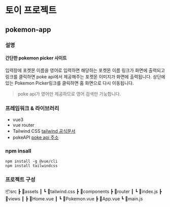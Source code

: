 # 토이 프로젝트

## pokemon-app

### 설명

#### 간단한 pokemon picker 사이트 
입력창에 포켓몬 이름을 영어로 입력하면 해당하는 포켓몬 이름 링크가 화면에 출력되고 링크를 클릭하면 poke api에서 제공해주는 포켓몬 이미지가 화면에 출력됩니다. 
상단에 있는 Pokemon Picker링크를 클릭하면 홈 화면으로 다시 이동됩니다.
> poke api가 영어만 제공하므로 영어 검색만 가능합니다.

### 프레임워크 & 라이브러리

- vue3
- vue router
- Tailwind CSS
    [tailwind 공식문서](https://tailwindcss.com/)
- pokeAPI
    [poke api 주소](https://pokeapi.co/)

### npm insall
```
npm install -g @vue/cli
npm install tailwindcss
```

### 프로젝트 구성
📦src
 ┣ 📂assets
 ┃ ┗ 📜tailwind.css
 ┣ 📂components
 ┣ 📂router
 ┃ ┗ 📜index.js
 ┣ 📂views
 ┃ ┣ 📜Home.vue
 ┃ ┗ 📜Pokemon.vue
 ┣ 📜App.vue
 ┗ 📜main.js

